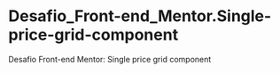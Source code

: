 # Desafio_Front-end_Mentor.Single-price-grid-component
Desafio Front-end Mentor: Single price grid component
